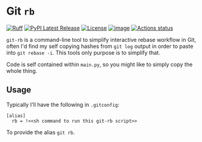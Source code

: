 # Git `rb`

[![Ruff](https://img.shields.io/endpoint?url=https://raw.githubusercontent.com/astral-sh/ruff/main/assets/badge/v2.json)](https://github.com/astral-sh/ruff)
[![PyPI Latest Release](https://img.shields.io/pypi/v/mypy-clean-slate.svg)](https://pypi.org/project/mypy-clean-slate/)
[![License](https://img.shields.io/pypi/l/mypy-clean-slate.svg)](https://github.com/geo7/mypy_clean_slate/blob/main/LICENSE)
[![image](https://img.shields.io/pypi/pyversions/mypy-clean-slate.svg)](https://pypi.python.org/pypi/mypy-clean-slate)
[![Actions status](https://github.com/geo7/mypy_clean_slate/workflows/CI/badge.svg)](https://github.com/geo7/mypy_clean_slate/actions)

`git-rb` is a command-line tool to simplify interactive rebase workflow in Git,
often I'd find my self copying hashes from `git log` output in order to paste
into `git rebase -i`. This tools only purpose is to simplify that.

Code is self contained within `main.py`, so you might like to simply copy the whole thing.

## Usage

Typically I'll have the following in `.gitconfig`:

```
[alias]
  rb = !<<sh command to run this git-rb script>>
```

To provide the alias `git rb`.
